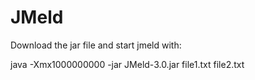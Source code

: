 # JMeld

Download the jar file and start jmeld with:

java -Xmx1000000000 -jar JMeld-3.0.jar file1.txt file2.txt
